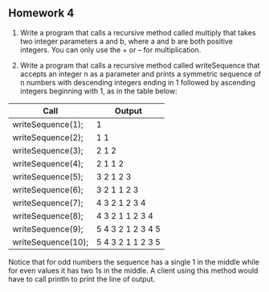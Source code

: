 ## Homework 4

1. Write a program that calls a recursive method called multiply that takes two integer parameters a and b, where a and b are both positive integers. You can only use the +
or – for multiplication.

2. Write a program that calls a recursive method called writeSequence that accepts an integer n as a parameter and prints a symmetric sequence of n numbers with descending integers ending in 1 followed by ascending integers beginning with 1, as in the table below:

|Call				|Output				|
|--- 				|---   				|
|writeSequence(1);	|1					|
|writeSequence(2);	|1 1				|
|writeSequence(3);	|2 1 2				|
|writeSequence(4);	|2 1 1 2			|
|writeSequence(5);	|3 2 1 2 3			|
|writeSequence(6);	|3 2 1 1 2 3		|
|writeSequence(7);	|4 3 2 1 2 3 4		|
|writeSequence(8);	|4 3 2 1 1 2 3 4	|
|writeSequence(9);	|5 4 3 2 1 2 3 4 5	|
|writeSequence(10);	|5 4 3 2 1 1 2 3 5	|

Notice that for odd numbers the sequence has a single 1 in the middle while for even values it has two 1s in the middle. A client using this method would have to call println to print the line of output.
